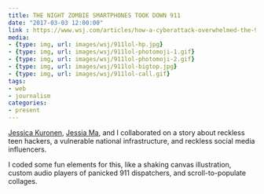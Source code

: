 ```yaml
---
title: THE NIGHT ZOMBIE SMARTPHONES TOOK DOWN 911
date: "2017-03-03 12:00:00"
link : https://www.wsj.com/articles/how-a-cyberattack-overwhelmed-the-911-system-1488554972
media:
- {type: img, url: images/wsj/911lol-hp.jpg}
- {type: img, url: images/wsj/911lol-photomoji-1.gif}
- {type: img, url: images/wsj/911lol-photomoji-2.gif}
- {type: img, url: images/wsj/911lol-bigtop.jpg}
- {type: img, url: images/wsj/911lol-call.gif}
tags:
- web
- journalism
categories:
- present
---
```


[Jessica Kuronen](http://www.jesskuronen.com/), [Jessia Ma](http://www.jessiama.com/), and I collaborated on a story about reckless teen hackers, a vulnerable national infrastructure, and reckless social media influencers.

I coded some fun elements for this, like a shaking canvas illustration, custom audio players of panicked 911 dispatchers, and scroll-to-populate collages.

